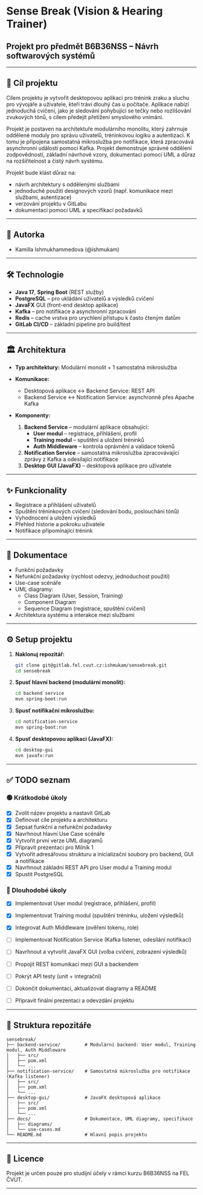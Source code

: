 # Sense Break (Vision & Hearing Trainer)

## Projekt pro předmět B6B36NSS – Návrh softwarových systémů

---

## 📌 Cíl projektu

Cílem projektu je vytvořit desktopovou aplikaci pro trénink zraku a sluchu pro vývojáře a uživatele, kteří tráví dlouhý čas u počítače. Aplikace nabízí jednoduchá cvičení, jako je sledování pohybující se tečky nebo rozlišování zvukových tónů, s cílem předejít přetížení smyslového vnímání.

Projekt je postaven na architektuře modulárního monolitu, který zahrnuje oddělené moduly pro správu uživatelů, tréninkovou logiku a autentizaci. K tomu je připojena samostatná mikroslužba pro notifikace, která zpracovává asynchronní události pomocí Kafka.
Projekt demonstruje správné oddělení zodpovědností, základní návrhové vzory, dokumentaci pomocí UML a důraz na rozšiřitelnost a čistý návrh systému.


Projekt bude klást důraz na:
- návrh architektury s oddělenými službami
- jednoduché použití designových vzorů (např. komunikace mezi službami, autentizace)
- verzování projektu v GitLabu
- dokumentaci pomocí UML a specifikací požadavků

---

## 👤 Autorka

- Kamilla Ishmukhammedova (@ishmukam)

---

## 🛠️ Technologie

- **Java 17**, **Spring Boot** (REST služby)
- **PostgreSQL** – pro ukládání uživatelů a výsledků cvičení
- **JavaFX** GUI (front-end desktop aplikace)
- **Kafka** – pro notifikace a asynchronní zpracování
- **Redis** – cache vrstva pro urychlení přístupu k často čteným datům
- **GitLab CI/CD** – základní pipeline pro build/test

---

## 🏛️ Architektura

- **Typ architektury:** Modulární monolit + 1 samostatná mikroslužba
- **Komunikace:**
    - Desktopová aplikace ↔ Backend Service: REST API
    - Backend Service ↔ Notification Service: asynchronně přes Apache Kafka

- **Komponenty:**
    1. **Backend Service** – modulární aplikace obsahující:
        - **User modul** – registrace, přihlášení, profil
        - **Training modul** – spuštění a uložení tréninků
        - **Auth Middleware** – kontrola oprávnění a validace tokenů
    2. **Notification Service** – samostatná mikroslužba zpracovávající zprávy z Kafka a odesílající notifikace
    3. **Desktop GUI (JavaFX)** – desktopová aplikace pro uživatele

---

## ✨ Funkcionality

- Registrace a přihlášení uživatelů
- Spuštění tréninkových cvičení (sledování bodu, poslouchání tónů)
- Vyhodnocení a uložení výsledků
- Přehled historie a pokroku uživatele
- Notifikace připomínající trénink

---

## 📝 Dokumentace

- Funkční požadavky
- Nefunkční požadavky (rychlost odezvy, jednoduchost použití)
- Use-case scénáře
- UML diagramy:
  - Class Diagram (User, Session, Training)
  - Component Diagram
  - Sequence Diagram (registrace, spuštění cvičení)
- Architektura systému a interakce mezi službami

---

## ⚙️ Setup projektu

1. **Naklonuj repozitář:**
   ```bash
   git clone git@gitlab.fel.cvut.cz:ishmukam/sensebreak.git
   cd sensebreak  
   ```
2. **Spusť hlavní backend (modulární monolit):**
   ```bash
   cd backend service
   mvn spring-boot:run
   ```
3. **Spusť notifikační mikroslužbu:**
   ```bash
   cd notification-service
   mvn spring-boot:run
   ```
4. **Spusť desktopovou aplikaci (JavaFX):**
   ```bash
   cd desktop-gui
   mvn javafx:run
   ```
---

## ✅ TODO seznam

### 🟢 Krátkodobé úkoly
- [x] Zvolit název projektu a nastavit GitLab
- [x] Definovat cíle projektu a architekturu 
- [x] Sepsat funkční a nefunkční požadavky
- [x] Navrhnout hlavní Use Case scénáře
- [x] Vytvořit první verze UML diagramů
- [x] Připravit prezentaci pro Milník 1
- [x] Vytvořit adresářovou strukturu a inicializační soubory pro backend, GUI a notifikace
- [x] Navrhnout základní REST API pro User modul a Training modul
- [x] Spustit PostgreSQL

### 🧩 Dlouhodobé úkoly
- [x] Implementovat User modul (registrace, přihlášení, profil)
- [x] Implementovat Training modul (spuštění tréninku, uložení výsledků)
- [x] Integrovat Auth Middleware (ověření tokenu, role)
- [ ] Implementovat Notification Service (Kafka listener, odesílání notifikací)
- [ ] Navrhnout a vytvořit JavaFX GUI (volba cvičení, zobrazení výsledků)
- [ ] Propojit REST komunikaci mezi GUI a backendem
- [ ] Pokrýt API testy (unit + integrační)
- [ ] Dokončit dokumentaci, aktualizovat diagramy a README
- [ ] Připravit finální prezentaci a odevzdání projektu


---

## 📂 Struktura repozitáře

```plaintext
sensebreak/
├── backend-service/         # Modulární backend: User modul, Training modul, Auth Middleware
│   ├── src/
│   ├── pom.xml
│   └── ...
├── notification-service/    # Samostatná mikroslužba pro notifikace (Kafka listener)
│   ├── src/
│   ├── pom.xml
│   └── ...
├── desktop-gui/             # JavaFX desktopová aplikace
│   ├── src/
│   ├── pom.xml
│   └── ...
├── docs/                    # Dokumentace, UML diagramy, specifikace
│   ├── diagrams/
│   └── use-cases.md
└── README.md                # Hlavní popis projektu
```
---

## 📜 Licence

Projekt je určen pouze pro studijní účely v rámci kurzu B6B36NSS na FEL ČVUT.

---
